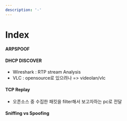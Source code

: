```yaml
---
description: '-'
---
```


# Index

#### ARPSPOOF&#x20;



#### DHCP DISCOVER



* Wireshark : RTP stream Analysis
* VLC : opensource로 있으려나 => videolan/vlc



#### TCP Replay

* 오픈소스 중 수집한 패킷을 filter해서 보고자하는 pc로 전달&#x20;

#### Sniffing vs Spoofing





